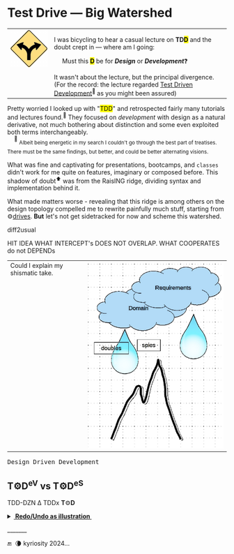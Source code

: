 # Test Drive &mdash; Big Watershed

<table><tr valign="top"><td>
<picture><img width="150px" alt="&nbsp;Y-fork: yellow" src="../../../../_rsc/_img/signs/road/Y-fork_yellow(cleanpng.com)_250px.png" title="Courtesy of www.cleanpng.com" /></picture>    
  </td><td><p>I was bicycling to hear a casual lecture on <b>TD<mark>D</mark></b> and the doubt crept in &mdash; where am I going: </p>
    <p></p>&nbsp;&nbsp;&nbsp;&nbsp;&nbsp;Must this <mark><b>D</b></mark> be for <b><i>Design</i></b> or <b><i>Development</i></b>❓</p>
It wasn't about the lecture, but the principal divergence.<br />
(For the record: the lecture regarded <a href="https://en.wikipedia.org/wiki/Test-driven_development">Test Driven Development</a><sup>🔗</sup> as you might been assured)
</td></tr></table>

Pretty worried I looked up with "<mark>TDD</mark>" and retrospected fairly many tutorials and lectures found.<sup>🙋</sup> They focused on _development_ with design as a natural derivative, not much bothering about distinction and some even exploited both terms interchangeably.\
&nbsp;&nbsp;&nbsp;&nbsp;<sup>🙋</sup> <sub>Albeit being energetic in my search I couldn't go through the best part of treatises. There must be the same findings, but better, and could be better alternating visions.</sub>

What was fine and captivating for presentations, bootcamps, and `classes` didn't work for me quite on features, imaginary or composed before. This shadow of doubt<sup>⬆️</sup> was from the RaisING ridge, dividing syntax and implementation behind it. 

What made matters worse - revealing that this ridge is among others on the design topology compelled me to rewrite painfully much stuff, starting from ⚙️[drives](../../../../software/design/drive). 
**But** let's not get sidetracked for now and scheme this watershed.

diff2usual

HIT IDEA 
WHAT INTERCEPT's DOES NOT OVERLAP. WHAT COOPERATES do not DEPENDs

<table><tr valign="top"><td>
Could I explain my shismatic take.
</td><td width="*">
<picture><img src="../../../../_rsc/_img/illus/TDD_watershed.jpg" alt="&nbsp;&nbsp;Test watershed illustration as nature" /></picture>
</td></tr></table>

<samp>Design Driven Development</samp>

## T⚙️D<sup>eV</sup> vs T⚙️D<sup>eS</sup>

TDD-DZN Δ
TDDx  **T**⚙️**D**

<details><summary><b><ins>&nbsp;Redo/Undo as illustration&nbsp;</ins></b></summary>

\_______

</details>

\_______

 🔚 &nbsp;🌘 kyriosity 2024...

